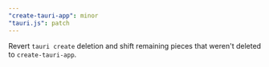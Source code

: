 ```yaml
---
"create-tauri-app": minor
"tauri.js": patch
---
```


Revert `tauri create` deletion and shift remaining pieces that weren't deleted to `create-tauri-app`.

